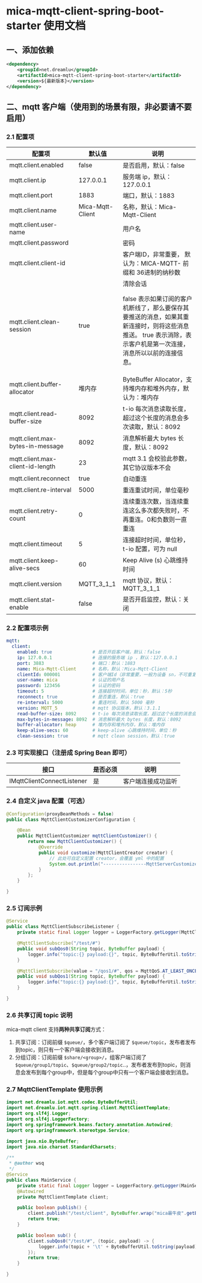 # mica-mqtt-client-spring-boot-starter 使用文档

## 一、添加依赖

```xml
<dependency>
    <groupId>net.dreamlu</groupId>
    <artifactId>mica-mqtt-client-spring-boot-starter</artifactId>
    <version>${最新版本}</version>
</dependency>
```

## 二、mqtt 客户端（使用到的场景有限，非必要请不要启用）

### 2.1 配置项
| 配置项 | 默认值 | 说明 |
| ----- | ------ | ------ |
| mqtt.client.enabled | false | 是否启用，默认：false |
| mqtt.client.ip | 127.0.0.1 | 服务端 ip，默认：127.0.0.1 |
| mqtt.client.port | 1883 | 端口，默认：1883 |
| mqtt.client.name | Mica-Mqtt-Client | 名称，默认：Mica-Mqtt-Client |
| mqtt.client.user-name |  | 用户名 |
| mqtt.client.password |  | 密码 |
| mqtt.client.client-id |  | 客户端ID，非常重要， 默认为：MICA-MQTT- 前缀和 36进制的纳秒数 |
| mqtt.client.clean-session | true | 清除会话 <p> false 表示如果订阅的客户机断线了，那么要保存其要推送的消息，如果其重新连接时，则将这些消息推送。 true 表示消除，表示客户机是第一次连接，消息所以以前的连接信息。 </p> |
| mqtt.client.buffer-allocator | 堆内存 | ByteBuffer Allocator，支持堆内存和堆外内存，默认为：堆内存 |
| mqtt.client.read-buffer-size | 8092 | t-io 每次消息读取长度，超过这个长度的消息会多次读取，默认：8092 |
| mqtt.client.max-bytes-in-message | 8092 | 消息解析最大 bytes 长度，默认：8092 |
| mqtt.client.max-client-id-length | 23 | mqtt 3.1 会校验此参数，其它协议版本不会 |
| mqtt.client.reconnect | true | 自动重连 |
| mqtt.client.re-interval | 5000 | 重连重试时间，单位毫秒 |
| mqtt.client.retry-count | 0 | 连续重连次数，当连续重连这么多次都失败时，不再重连。0和负数则一直重连 |
| mqtt.client.timeout | 5 | 连接超时时间，单位秒，t-io 配置，可为 null |
| mqtt.client.keep-alive-secs | 60 | Keep Alive (s) 心跳维持时间 |
| mqtt.client.version | MQTT_3_1_1 | mqtt 协议，默认：MQTT_3_1_1 |
| mqtt.client.stat-enable | false     | 是否开启监控，默认：关闭 |

### 2.2 配置项示例
```yaml
mqtt:
  client:
    enabled: true               # 是否开启客户端，默认：false
    ip: 127.0.0.1               # 连接的服务端 ip ，默认：127.0.0.1
    port: 3883                  # 端口：默认：1883
    name: Mica-Mqtt-Client      # 名称，默认：Mica-Mqtt-Client
    clientId: 000001            # 客户端Id（非常重要，一般为设备 sn，不可重复）
    user-name: mica             # 认证的用户名
    password: 123456            # 认证的密码
    timeout: 5                  # 连接超时时间，单位：秒，默认：5秒
    reconnect: true             # 是否重连，默认：true
    re-interval: 5000           # 重连时间，默认 5000 毫秒
    version: MQTT_5             # mqtt 协议版本，默认：3.1.1
    read-buffer-size: 8092      # t-io 每次消息读取长度，超过这个长度的消息会多次读取，默认：8092
    max-bytes-in-message: 8092  # 消息解析最大 bytes 长度，默认：8092
    buffer-allocator: heap      # 堆内存和堆外内存，默认：堆内存
    keep-alive-secs: 60         # keep-alive 心跳维持时间，单位：秒
    clean-session: true         # mqtt clean session，默认：true
```

### 2.3 可实现接口（注册成 Spring Bean 即可）

| 接口                           | 是否必须       | 说明                        |
| ---------------------------   | -------------- | ------------------------- |
| IMqttClientConnectListener    | 是             | 客户端连接成功监听            |

### 2.4 自定义 java 配置（可选）

```java
@Configuration(proxyBeanMethods = false)
public class MqttClientCustomizerConfiguration {

	@Bean
	public MqttClientCustomizer mqttClientCustomizer() {
		return new MqttClientCustomizer() {
			@Override
			public void customize(MqttClientCreator creator) {
				// 此处可自定义配置 creator，会覆盖 yml 中的配置
				System.out.println("----------------MqttServerCustomizer-----------------");
			}
		};
	}

}
```

### 2.5 订阅示例
```java
@Service
public class MqttClientSubscribeListener {
	private static final Logger logger = LoggerFactory.getLogger(MqttClientSubscribeListener.class);

	@MqttClientSubscribe("/test/#")
	public void subQos0(String topic, ByteBuffer payload) {
		logger.info("topic:{} payload:{}", topic, ByteBufferUtil.toString(payload));
	}

	@MqttClientSubscribe(value = "/qos1/#", qos = MqttQoS.AT_LEAST_ONCE)
	public void subQos1(String topic, ByteBuffer payload) {
		logger.info("topic:{} payload:{}", topic, ByteBufferUtil.toString(payload));
	}

}
```

### 2.6 共享订阅 topic 说明
mica-mqtt client 支持**两种共享订阅**方式：

1. 共享订阅：订阅前缀 `$queue/`，多个客户端订阅了 `$queue/topic`，发布者发布到topic，则只有一个客户端会接收到消息。
2. 分组订阅：订阅前缀 `$share/<group>/`，组客户端订阅了`$queue/group1/topic`、`$queue/group2/topic`..，发布者发布到topic，则消息会发布到每个group中，但是每个group中只有一个客户端会接收到消息。

### 2.7 MqttClientTemplate 使用示例
```java
import net.dreamlu.iot.mqtt.codec.ByteBufferUtil;
import net.dreamlu.iot.mqtt.spring.client.MqttClientTemplate;
import org.slf4j.Logger;
import org.slf4j.LoggerFactory;
import org.springframework.beans.factory.annotation.Autowired;
import org.springframework.stereotype.Service;

import java.nio.ByteBuffer;
import java.nio.charset.StandardCharsets;

/**
 * @author wsq
 */
@Service
public class MainService {
    private static final Logger logger = LoggerFactory.getLogger(MainService.class);
    @Autowired
    private MqttClientTemplate client;

    public boolean publish() {
        client.publish("/test/client", ByteBuffer.wrap("mica最牛皮".getBytes(StandardCharsets.UTF_8)));
        return true;
    }

    public boolean sub() {
        client.subQos0("/test/#", (topic, payload) -> {
            logger.info(topic + '\t' + ByteBufferUtil.toString(payload));
        });
        return true;
    }

}
```
